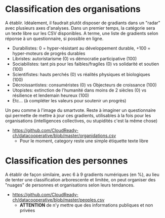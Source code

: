 # Classification des organisations
A établir. Idéalement, il faudrait plutôt disposer de gradiants dans un "radar" avec plusieurs axes d'analyses. Dans un premier temps, la catégorie sera un texte libre sur les CSV disponibles. A terme, une liste de gradients selon réponse à un questionnaire, si possible en ligne.
* Durabilistes: 0 = hyper-résistant au développement durable, +100 = hyper-moteurs de progrès durables
* Libristes: autoristarisme (0) vs démocratie participative (100)
* Sociabilistes: tant pis pour les faibles/fragiles (0) vs solidarité et soutien (100)
* Scientifistes: hauts perchés (0) vs réalités physiques et biologiques (100)
* Décroissantistes: consuméristes (0) vs Objecteurs de croissance (100)
* Utopistes: extinction de l'humanité dans moins de 2 siècles (0) vs résilience et lendemain heureux (100)
* Etc... (à compléter les valeurs pour soutenir un progrès)

Un peu comme à l'image du smartvote. Reste à imaginer un questionnaire qui permette de mettre à jour ces gradients, utilisables à la fois pour les organisations (intelligences collectives, ou stupidités c'est la même chose)
* https://github.com/CloudReady-ch/datacooperative/blob/master/organidations.csv
  * Pour le moment, category reste une simple étiquette texte libre

# Classification des personnes
A établir de façon similaire, avec 6 à 9 gradients numériques (en %), au lieu de tenter une classification arborescente et limitée, on peut organiser des "nuages" de personnes et organisations selon leurs tendances.
* https://github.com/CloudReady-ch/datacooperative/blob/master/peoples.csv
  * **ATTENTION** de n'y mettre que des informations publiques et non privées
